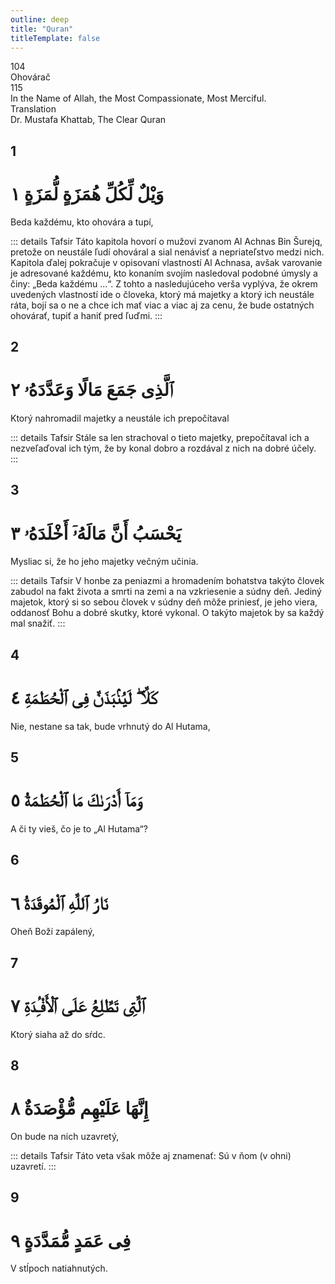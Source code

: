 ```yaml
---
outline: deep
title: "Quran"
titleTemplate: false
---
```


<!--CHAPTER INTRO-->
<div class="chapter-title-wrapper">
<div class="chapter-title">104</div>
<div class="chapter-title-slovak">Ohovárač</div>
<div class="chapter-opening">115</div>
<div class="chapter-opening-slovak">In the Name of Allah, the Most Compassionate, Most Merciful.</div>
</div>

<div class="intro2-wrapper">
<div class="chapter-info-wrapper">
<div class="chapter-info-translation">Translation</div>
<div class="chapter-info-name">Dr. Mustafa Khattab, The Clear Quran</div>
</div>

</div>

## 1

<!-- CHAPTER NUMBERS -->
<Badge type="info" text="104:1" class="badge" />
<div>
<div class="main-verse" >
<!-- ARABIC -->
<h1 class="verse-arabic">وَيْلٌ لِّكُلِّ هُمَزَةٍ لُّمَزَةٍ ١</h1>
</div>
<!-- ENGLISH -->
<p>Beda každému, kto ohovára a tupí,</p>
</div>
<!-- TAFSIR -->

::: details Tafsir
Táto kapitola hovorí o mužovi zvanom Al Achnas Bin Šurejq, pretože on neustále ľudí ohováral a sial nenávisť a nepriateľstvo medzi nich. Kapitola ďalej pokračuje v opisovaní vlastností Al Achnasa, avšak varovanie je adresované každému, kto konaním svojím nasledoval podobné úmysly a činy: „Beda každému ...“. Z tohto a nasledujúceho verša vyplýva, že okrem uvedených vlastností ide o človeka, ktorý má majetky a ktorý ich neustále ráta, bojí sa o ne a chce ich mať viac a viac aj za cenu, že bude ostatných ohovárať, tupiť a haniť pred ľuďmi.
:::

<div class="break"></div>

## 2

<!-- CHAPTER NUMBERS -->
<Badge type="info" text="104:2" class="badge" />
<div>
<div class="main-verse" >
<!-- ARABIC -->
<h1 class="verse-arabic">ٱلَّذِى جَمَعَ مَالًا وَعَدَّدَهُۥ ٢</h1>
</div>
<!-- ENGLISH -->
<p>Ktorý nahromadil majetky a neustále ich prepočítaval</p>
</div>
<!-- TAFSIR -->

::: details Tafsir
Stále sa len strachoval o tieto majetky, prepočítaval ich a nezveľaďoval ich tým, že by konal dobro a rozdával z nich na dobré účely.
:::

<div class="break"></div>

## 3

<!-- CHAPTER NUMBERS -->
<Badge type="info" text="104:3" class="badge" />
<div>
<div class="main-verse" >
<!-- ARABIC -->
<h1 class="verse-arabic">يَحْسَبُ أَنَّ مَالَهُۥٓ أَخْلَدَهُۥ ٣</h1>
</div>
<!-- ENGLISH -->
<p>Mysliac si, že ho jeho majetky večným učinia.</p>
</div>
<!-- TAFSIR -->

::: details Tafsir
V honbe za peniazmi a hromadením bohatstva takýto človek zabudol na fakt života a smrti na zemi a na vzkriesenie a súdny deň. Jediný majetok, ktorý si so sebou človek v súdny deň môže priniesť, je jeho viera, oddanosť Bohu a dobré skutky, ktoré vykonal. O takýto majetok by sa každý mal snažiť.
:::

<div class="break"></div>

## 4

<!-- CHAPTER NUMBERS -->
<Badge type="info" text="104:4" class="badge" />
<div>
<div class="main-verse" >
<!-- ARABIC -->
<h1 class="verse-arabic">كَلَّا ۖ لَيُنۢبَذَنَّ فِى ٱلْحُطَمَةِ ٤</h1>
</div>
<!-- ENGLISH -->
<p>Nie, nestane sa tak, bude vrhnutý do Al Hutama,</p>
</div>

<div class="break"></div>

## 5

<!-- CHAPTER NUMBERS -->
<Badge type="info" text="104:5" class="badge" />
<div>
<div class="main-verse" >
<!-- ARABIC -->
<h1 class="verse-arabic">وَمَآ أَدْرَىٰكَ مَا ٱلْحُطَمَةُ ٥</h1>
</div>
<!-- ENGLISH -->
<p>A či ty vieš, čo je to „Al Hutama“?</p>
</div>

<div class="break"></div>

## 6

<!-- CHAPTER NUMBERS -->
<Badge type="info" text="104:6" class="badge" />
<div>
<div class="main-verse" >
<!-- ARABIC -->
<h1 class="verse-arabic">نَارُ ٱللَّهِ ٱلْمُوقَدَةُ ٦</h1>
</div>
<!-- ENGLISH -->
<p>Oheň Boží zapálený,</p>
</div>
<!-- TAFSIR -->

<div class="break"></div>

## 7

<!-- CHAPTER NUMBERS -->
<Badge type="info" text="104:7" class="badge" />
<div>
<div class="main-verse" >
<!-- ARABIC -->
<h1 class="verse-arabic">ٱلَّتِى تَطَّلِعُ عَلَى ٱلْأَفْـِٔدَةِ ٧</h1>
</div>
<!-- ENGLISH -->
<p>Ktorý siaha až do sŕdc.</p>
</div>

<div class="break"></div>

## 8

<!-- CHAPTER NUMBERS -->
<Badge type="info" text="104:8" class="badge" />
<div>
<div class="main-verse" >
<!-- ARABIC -->
<h1 class="verse-arabic">إِنَّهَا عَلَيْهِم مُّؤْصَدَةٌ ٨</h1>
</div>
<!-- ENGLISH -->
<p>On bude na nich uzavretý,</p>
</div>
<!-- TAFSIR -->

::: details Tafsir
Táto veta však môže aj znamenať: Sú v ňom (v ohni) uzavretí.
:::

<div class="break"></div>

## 9

<!-- CHAPTER NUMBERS -->
<Badge type="info" text="104:9" class="badge" />
<div>
<div class="main-verse" >
<!-- ARABIC -->
<h1 class="verse-arabic">فِى عَمَدٍ مُّمَدَّدَةٍ ٩</h1>
</div>
<!-- ENGLISH -->
<p>V stĺpoch natiahnutých.</p>
</div>
